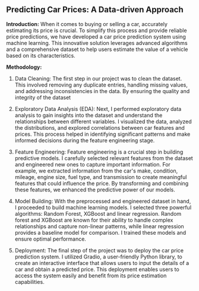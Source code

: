 
## Predicting Car Prices: A Data-driven Approach

**Introduction:**
When it comes to buying or selling a car, accurately estimating its price is crucial. To simplify this process and provide reliable price predictions, we have developed a car price prediction system using machine learning. This innovative solution leverages advanced algorithms and a comprehensive dataset to help users estimate the value of a vehicle based on its characteristics.

**Methodology:**

1. Data Cleaning:
The first step in our project was to clean the dataset. This involved removing any duplicate entries, handling missing values, and addressing inconsistencies in the data. By ensuring the quality and integrity of the dataset

2. Exploratory Data Analysis (EDA):
Next, I performed exploratory data analysis to gain insights into the dataset and understand the relationships between different variables. I visualized the data, analyzed the distributions, and explored correlations between car features and prices. This process helped in identifying significant patterns and make informed decisions during the feature engineering stage.

3. Feature Engineering:
Feature engineering is a crucial step in building predictive models. I carefully selected relevant features from the dataset and engineered new ones to capture important information. For example, we extracted information from the car's make, condition, mileage, engine size, fuel type, and transmission to create meaningful features that could influence the price. By transforming and combining these features, we enhanced the predictive power of our models.

4. Model Building:
With the preprocessed and engineered dataset in hand, I proceeded to build machine learning models. I selected three powerful algorithms: Random Forest, XGBoost and linear regression. Random forest and XGBoost are known for their ability to handle complex relationships and capture non-linear patterns, while linear regression provides a baseline model for comparison. I trained these models and ensure optimal performance.

5. Deployment:
The final step of the project was to deploy the car price prediction system. I utilized Gradio, a user-friendly Python library, to create an interactive interface that allows users to input the details of a car and obtain a predicted price. This deployment enables users to access the system easily and benefit from its price estimation capabilities.
